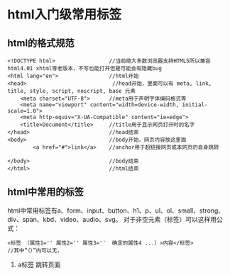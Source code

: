 ﻿# html入门级常用标签

## html的格式规范
```
<!DOCTYPE html>					//当前绝大多数浏览器支持HTML5所以兼容html4.01 xhtml等老版本，不写也能打开但是可能会有隐藏bug
<html lang="en">        		//html开始
<head>	               			 //head开始，里面可以有 meta, link, title, style, script, noscript, base 元素
    <meta charset="UTF-8">  	//meta用于声明字体编码格式等
    <meta name="viewport" content="width=device-width, initial-scale=1.0">
    <meta http-equiv="X-UA-Compatible" content="ie=edge">
    <title>Document</title>		//title用于显示网页打开时的名字
</head>							//head结束
<body>							//body开始，网页内容放这里面
        <a href="#">link</a> 	//anchor用于超链接网页或本网页的自身跳转
    
</body>							//body结束
</html>							//html结束
```
## html中常用的标签
html中常用标签有a、form、input、button、h1、p、ul、ol、small、strong、div、span、kbd、video、audio、svg。
对于非空元素（标签）可以这样用公式：

    <标签 （属性1='' 属性2='' 属性3=''  确定的属性4 ...）>内容</标签>
    //其中“（）”内可以无，

1. a标签 跳转页面 
<a >

